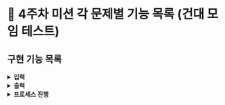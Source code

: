 # :pushpin: 4주차 미션 각 문제별 기능 목록 (건대 모임 테스트)

## 구현 기능 목록

<details>
<summary><b>입력</b></summary>
<div markdown="1">

- [ ] 다리길이 숫자로 입력받기
> - [ ] 3이상 20 이하의 숫자 입력 받기
> - [ ] 다리를 생성할 때 위 칸과 아래 칸 중 건널 수 있는 칸은 0과 1 중 무작위 값을 이용해서 정한다
> - [ ] 위 칸을 건널 수 있는 경우 U, 아래 칸을 건널 수 있는 경우 D값으로 나타낸다.
> - [ ] 무작위 값이 0인 경우 아래 칸, 1인 경우 위 칸이 건널 수 있는 칸이 된다.

- [ ] 다리 생성 시 플레이어가 이동 할 칸 선택
> - [ ] 위칸은 U, 아래칸은 D로 입력 받기 (대문자) 
> - [ ] 이동한 칸 건널 수 있는 여부 `O` 또는 `X`로  표시하기

- [ ] 다리 건너다 실패 시 재시작 / 종료 메세지 받기(R : 재시작 / Q : 종료)
> - [ ] 재시작 시 처음 만든 다리 재사용
> - [ ] 총 시도 횟수는 첫 시도 포함 해 게임 종료 할 때까지 시도한 횟수


- [ ] 예외처리
> - [ ] 다리 생성 시 3~20 값 이외의 값 예외 처리
> - [ ] 라운드 마다 이동할 칸 입력 받을 시 U,D 이외의 값 예외 처리
> - [ ] 게임 실패 시 R, Q 이외의 값 예외처리
> - [ ] 사용자가 잘못된 값 입력 경우 `IllegalArgumentException` 발생 시키기
> - [ ] "[ERROR]"로 시작하는 에러 메시지를 출력 후 그 부분부터 입력 다시 입력 받기

</div>
</details>


<details>
<summary><b>출력</b></summary>
<div markdown="1">

- [ ] 게임 시작 문구 출력 : `다리 건너기 게임을 시작합니다.` 
- [ ] 게임 종료 문구 출력 : 다음와 같이 작성
``` 
최종 게임 결과
[ O |   |   ]
[   | O | O ]

게임 성공 여부: 성공
총 시도한 횟수: 2
```
- [ ] 출력 형식 지키기
> - [ ] 이동할 수 있는 칸 선택 시 O 표기
> - [ ] 이동할 수 없는 칸을 선택 시 X 표시
> - [ ] 선택하지 않은 칸 공백 한 칸으로 표시
> - [ ] 다리의 시작은 `[`, 다리의 끝은 `]`으로 표시
> - [ ] 다리 칸의 구분은 `|`(앞뒤 공백 포함) 문자열로 구분
> - [ ] 현재까지 건넌 다리를 모두 출력

- [ ] 예외처리
> - [ ] 예외사항 시 "[ERROR]"로 시작하는 에러 문구 출력

</div>
</details>


<details>
<summary><b>프로세스 진행</b></summary>
<div markdown="1">

</div>
</details>



